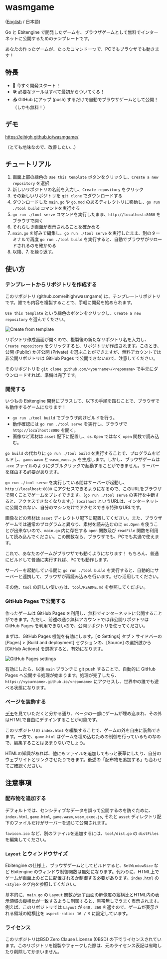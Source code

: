 # wasmgame

([English](https://github.com/eihigh/wasmgame/blob/main/README.md) / 日本語)

Go と Ebitengine で開発したゲームを、ブラウザゲームとして無料でインターネットに公開するためのテンプレートです。

あなたの作ったゲームが、たったコマンド一つで、PCでもブラウザでも動きます！

## 特長

* 🚀 今すぐ開発スタート！
* 🛠️ 必要なツールはすべて最初からついてくる！
* 📤 GitHub にアップ (push) するだけで自動でブラウザゲームとして公開！（しかも無料！）

## デモ
https://eihigh.github.io/wasmgame/ 

（とても地味なので、改善したい...）

## チュートリアル
1. 画面上部の緑色の `Use this template` ボタンをクリックし、`Create a new repository` を選択
2. 新しいリポジトリの名前を入力し、`Create repository` をクリック
3. その新しいリポジトリを `git clone` でダウンロードする
4. ダウンロードした `main.go` や `go.mod` のあるディレクトリに移動し、`go run ./tool build` コマンドを実行する
5. `go run ./tool serve` コマンドを実行したまま、`http://localhost:8080` をブラウザで開く
6. それらしき画面が表示されることを確かめる
7. `main.go` を好みで編集し、`go run ./tool serve` を実行したまま、別のターミナルで再度 `go run ./tool build` を実行すると、自動でブラウザがリロードされるのを確かめる
8. 以降、7. を繰り返す。

## 使い方

### テンプレートからリポジトリを作成する
このリポジトリ (github.com/eihigh/wasmgame) は、テンプレートリポジトリです。誰でも内容を複製することで、手軽に開発を始められます。

`Use this template` という緑色のボタンをクリックし、`Create a new repository` を選んでください。

![Create from template](https://github.com/eihigh/wasmgame/assets/44455895/1da9c20e-532c-4585-9953-7f58fb554e38)

リポジトリ作成画面が開くので、複製後の新たなリポジトリ名を入力し、`Create repository` をクリックすると、リポジトリが作成されます。このとき、公開 (Public) か非公開 (Private) を選ぶことができますが、無料アカウントでは非公開リポジトリは GitHub Pages で公開できないので、注意してください。

そのリポジトリを `git clone github.com/<yourname>/<reponame>` で手元にダウンロードすれば、準備は完了です。

### 開発する
いつもの Ebitengine 開発にプラスして、以下の手順を踏むことで、ブラウザでも動作するゲームになります！

* `go run ./tool build` でブラウザ向けビルドを行う。
* 動作確認には `go run ./tool serve` を実行し、ブラウザで `http://localhost:8080` を開く。
* 画像など素材は `asset` 配下に配置し、`os.Open` ではなく `open` 関数で読み込む。

`go build` の代わりに `go run ./tool build` を実行することで、プログラムをビルドし、`game.wasm` と `wasm_exec.js` を生成します。しかし、ブラウザゲームは `.exe` ファイルのようにダブルクリックで起動することができません。サーバーを経由する必要があります。

`go run ./tool serve` を実行している間はサーバーが起動し、 `http://localhost:8080` にアクセスできるようになるので、このURLをブラウザで開くことでゲームをプレイできます。（`go run ./tool serve` の実行を中断すると、アクセスできなくなります。）`localhost` というURLは、インターネットに公開されない、自分のマシンだけでアクセスできる特殊なURLです。

画像などの素材は `asset` ディレクトリ配下に配置してください。また、ブラウザゲームでは通常のプログラムと異なり、素材を読み込むのに `os.Open` を使うことが出来ないので、`main.go` 内に存在する `open` 関数及び `readFile` 関数を利用して読み込んでください。この関数なら、ブラウザでも、PCでも共通で使えます。

これで、あなたのゲームがブラウザでも動くようになります！ もちろん、普通にビルドして普通に実行すれば、PCでも動作します。

サーバーを起動している間に `go run ./tool build` を実行すると、自動的にサーバーと連携して、ブラウザが再読み込みを行います。ぜひ活用してください。

その他、`tool` の詳しい使い方は、`tool/README.md` を参照してください。

### GitHub Pages で公開する
作ったゲームは GitHub Pages を利用し、無料でインターネットに公開することができます。ただし、前述の通り無料アカウントでは非公開リポジトリは GitHub Pages を利用できないので、公開リポジトリを使ってください。

まずは、GitHub Pages 機能を有効にします。[⚙ Settings] タブ > サイドバーの [Pages] > [Build and deployment] セクションの、[Source] の選択肢から [GitHub Actions] を選択すると、有効になります。

![GitHub Pages settings](https://github.com/eihigh/wasmgame/assets/44455895/6637c9c0-74f7-4bdc-8c2e-1b2fa950ca98)

有効にしたら、以後 `main` ブランチに git push することで、自動的に GitHub Pages へ公開する処理が始まります。処理が完了したら、`https://<yourname>.github.io/<reponame>` にアクセスし、世界中の誰でも遊べる状態になります。

### ページを装飾する
[デモ](https://eihigh.github.io/wasmgame/)を見ていただくと分かる通り、ページの一部にゲームが埋め込まれ、その外はHTMLで自由にデザインすることが可能です。

このリポジトリの `index.html` を編集することで、ゲームの外を自由に装飾できます。一方で、`game.html` はゲームを埋め込むための制御を行っているものなので、編集することはあまりないでしょう。

HTMLの知識があれば、他にもファイルを追加してもっと豪華にしたり、自分のウェブサイトとリンクさせたりできます。後述の「配布物を追加する」も合わせてご確認ください。

## 注意事項

### 配布物を追加する
デフォルトでは、センシティブなデータを誤って公開するのを防ぐために、`index.html`, `game.html`, `game.wasm`, `wasm_exec.js`, それと `asset` ディレクトリ配下のファイルだけがサーバーを通じて公開されます。

`favicon.ico` など、別のファイルを追加するには、`tool/dist.go` の `distFiles` を編集してください。

### `Layout` とウィンドウサイズ
Ebitengine の仕様上、ブラウザゲームとしてビルドすると、`SetWindowSize` など Ebitengine のウィンドウ制御関数は無効になります。代わりに、HTML上でゲームが画面上のどこに配置されるか制御する必要があります。`index.html` の `<style>` タグ内を参照してください。

基本的に、`main.go` の `Layout` 関数が返す画面の解像度の縦横比とHTML内の表示領域の縦横比が一致するように制御すると、黒帯無しでうまく表示されます。例えば、このリポジトリでは `Layout` が `640, 360` を返すので、ゲームが表示される領域の縦横比を `aspect-ratio: 16 / 9` に設定しています。

### ライセンス
このリポジトリはBSD Zero Clause License (0BSD) の下でライセンスされています。このリポジトリを複製やフォークした際は、元のライセンス表記は省略したり削除してかまいません。
